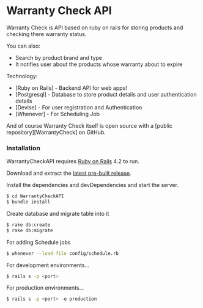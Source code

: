 # Warranty Check API

Warranty Check is API based on ruby on rails for storing products and checking there warranty status.

You can also:
  - Search by product brand and type
  - It notifies user about the products whose warranty about to expire

Technology:
* [Ruby on Rails] - Backend API for web apps!
* [Postgresql] - Database to store product details and user authentication details
* [Devise] - For user registration and Authentication
* [Whenever] - For Scheduling Job

And of course Warranty Check itself is open source with a [public repository][WarrantyCheck]
 on GitHub.

### Installation

WarrantyCheckAPI requires [Ruby on Rails](http://rubyonrails.org/) 4.2 to run.

Download and extract the [latest pre-built release](https://github.com/railites/WarrantyCheck).

Install the dependencies and devDependencies and start the server.

```sh
$ cd WarrantyCheckAPI
$ bundle install
```

Create database and migrate table into it

```sh
$ rake db:create
$ rake db:migrate
```
For adding Schedule jobs
```sh
$ whenever --load-file config/schedule.rb
```

For development environments...

```sh
$ rails s -p <port>
```

For production environments...
```sh
$ rails s -p <port> -e production
```

